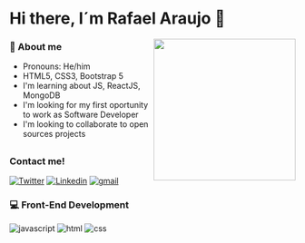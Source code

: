 # Hi there, I´m Rafael Araujo :wave:

<img src="https://github.com/Rafaell-dev/images/blob/main/dog%20courage.gif" width= "250px" align= "right">

### :man: About me
- Pronouns: He/him
- HTML5, CSS3, Bootstrap 5
- I'm learning about JS, ReactJS, MongoDB
- I'm looking for my first oportunity to work as Software Developer
- I'm looking to collaborate to open sources projects



##
### Contact me!

[![Twitter](https://img.shields.io/badge/-Twitter-060606?style=flat&labelcolor=0D0D0D&logo=Twitter&color=white)](https://twitter.com/rafaelldev)
[![Linkedin](https://img.shields.io/badge/-Linkedin-060606?style=flat&labelcolor=0D0D0D&logo=Linkedin&color=blue)](https://linkedin.com/in/rafaelldev)
[![gmail](https://img.shields.io/badge/Gmail-D14836?style=flat&logo=Gmail&logoColor=white)](mailto:araujor.dev@gmail.com)

### :computer: Front-End Development

![javascript](https://img.shields.io/badge/JavaScript-323330?style=for-the-badge&logo=javascript&logoColor=F7DF1E)
![html](https://img.shields.io/badge/HTML5-E34F26?style=for-the-badge&logo=html5&logoColor=white)
![css](https://img.shields.io/badge/CSS3-1572B6?style=for-the-badge&logo=css3&logoColor=white)
